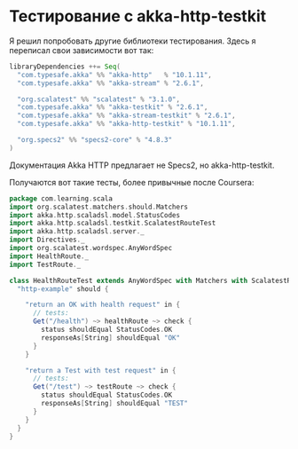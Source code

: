 # Тестирование с akka-http-testkit

Я решил попробовать другие библиотеки тестирования. Здесь я переписал свои зависимости вот так:

```scala
libraryDependencies ++= Seq(
  "com.typesafe.akka" %% "akka-http"   % "10.1.11",
  "com.typesafe.akka" %% "akka-stream" % "2.6.1",

  "org.scalatest" %% "scalatest" % "3.1.0",
  "com.typesafe.akka" %% "akka-testkit" % "2.6.1",
  "com.typesafe.akka" %% "akka-stream-testkit" % "2.6.1",
  "com.typesafe.akka" %% "akka-http-testkit" % "10.1.11",

  "org.specs2" %% "specs2-core" % "4.8.3"
)
```

Документация Akka HTTP предлагает не Specs2, но akka-http-testkit.

Получаются вот такие тесты, более привычные после Coursera:

```scala
package com.learning.scala
import org.scalatest.matchers.should.Matchers
import akka.http.scaladsl.model.StatusCodes
import akka.http.scaladsl.testkit.ScalatestRouteTest
import akka.http.scaladsl.server._
import Directives._
import org.scalatest.wordspec.AnyWordSpec
import HealthRoute._
import TestRoute._

class HealthRouteTest extends AnyWordSpec with Matchers with ScalatestRouteTest {
  "http-example" should {

    "return an OK with health request" in {
      // tests:
      Get("/health") ~> healthRoute ~> check {
        status shouldEqual StatusCodes.OK
        responseAs[String] shouldEqual "OK"
      }
    }

    "return a Test with test request" in {
      // tests:
      Get("/test") ~> testRoute ~> check {
        status shouldEqual StatusCodes.OK
        responseAs[String] shouldEqual "TEST"
      }
    }
  }
}

```